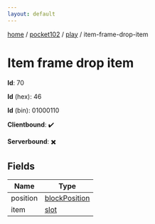 ```yaml
---
layout: default
---
```


[home](/)  /  [pocket102](/protocol/pocket102)  /  [play](/protocol/pocket102/play)  /  item-frame-drop-item

# Item frame drop item

**Id**: 70

**Id** (hex): 46

**Id** (bin): 01000110

**Clientbound**: ✔️

**Serverbound**: ✖️

## Fields

Name | Type
---|---
position | [blockPosition](/protocol/pocket102/types/block-position)
item | [slot](/protocol/pocket102/types/slot)
